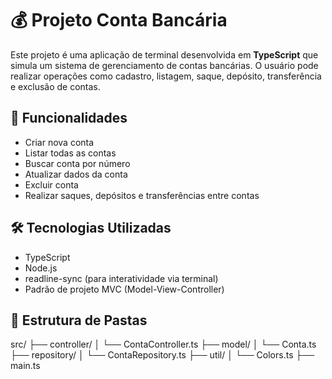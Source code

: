 # 💰 Projeto Conta Bancária

Este projeto é uma aplicação de terminal desenvolvida em **TypeScript** que simula um sistema de gerenciamento de contas bancárias. O usuário pode realizar operações como cadastro, listagem, saque, depósito, transferência e exclusão de contas.

## 🚀 Funcionalidades

- Criar nova conta
- Listar todas as contas
- Buscar conta por número
- Atualizar dados da conta
- Excluir conta
- Realizar saques, depósitos e transferências entre contas

## 🛠️ Tecnologias Utilizadas

- TypeScript
- Node.js
- readline-sync (para interatividade via terminal)
- Padrão de projeto MVC (Model-View-Controller)

## 📂 Estrutura de Pastas

src/
├── controller/
│ └── ContaController.ts
├── model/
│ └── Conta.ts
├── repository/
│ └── ContaRepository.ts
├── util/
│ └── Colors.ts
├── main.ts

